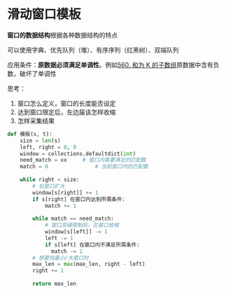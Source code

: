 # 滑动窗口模板

**窗口的数据结构**根据各种数据结构的特点

可以使用字典、优先队列（堆）、有序序列（红黑树）、双端队列

应用条件：**原数据必须满足单调性**。例如[560. 和为 K 的子数组](https://leetcode-cn.com/problems/subarray-sum-equals-k/)原数据中含有负数，破坏了单调性

思考：

1. 窗口怎么定义，窗口的长度能否设定
2. 达到窗口限定后，左边届该怎样收缩
3. 怎样采集结果


```python
def 模板(s, t):
    size = len(s)
    left, right = 0, 0
    window = collections.defaultdict(int)
    need_match = xx 	# 窗口内需要满足的匹配数
    match = 0				# 当前窗口内的匹配数
    
    while right < size:
      	# 右窗口扩大
      	window[s[right]] += 1
        if s[right] 在窗口内达到所需条件:
            match += 1
        	
        while match == need_match:
            # 窗口突破限制后，左窗口收缩
            window[s[left]] -= 1
            left -= 1
            if s[left] 在窗口内不满足所需条件:
              match -= 1
        # 想要找最小/大窗口时
        max_len = max(max_len, right - left)
        right += 1
        
		return max_len
```
